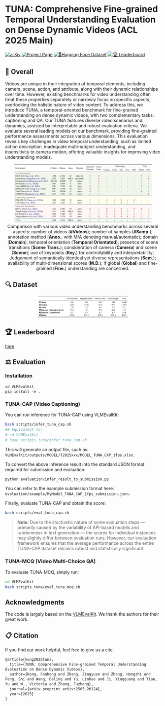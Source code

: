 # TUNA: Comprehensive Fine-grained Temporal Understanding Evaluation on Dense Dynamic Videos (ACL 2025 Main)

[![arXiv](https://img.shields.io/badge/arXiv-Paper-b31b1b.svg)](https://arxiv.org/pdf/2505.20124) [![Project Page](https://img.shields.io/badge/Project-Website-green)](https://friedrichor.github.io/projects/TUNA) [![🤗Hugging Face Dataset](https://img.shields.io/badge/🤗&nbsp;HF-Dataset-yellow)](https://huggingface.co/datasets/friedrichor/TUNA-Bench) [![🏆 Leaderboard](https://img.shields.io/badge/🏆&nbsp;Leaderboard-yellow)](https://friedrichor.github.io/projects/TUNA/#leaderboard)
</div>


## 👀 Overall

Videos are unique in their integration of temporal elements, including camera, scene, action, and attribute, along with their dynamic relationships over time. However, existing benchmarks for video understanding often treat these properties separately or narrowly focus on specific aspects, overlooking the holistic nature of video content. To address this, we introduce TUNA, a temporal-oriented benchmark for fine-grained understanding on dense dynamic videos, with two complementary tasks: captioning and QA. Our TUNA features diverse video scenarios and dynamics, assisted by interpretable and robust evaluation criteria. We evaluate several leading models on our benchmark, providing fine-grained performance assessments across various dimensions. This evaluation reveals key challenges in video temporal understanding, such as limited action description, inadequate multi-subject understanding, and insensitivity to camera motion, offering valuable insights for improving video understanding models.


<p align="center">
    <img src="./asserts/comparison_overall.png" width="90%">
    <br>
    Comparison with various video understanding benchmarks across several aspects: number of videos (<b>#Videos</b>); number of samples (<b>#Samp.</b>); annotation method (<b>Anno.</b>, with M/A denoting manual/automatic); domain (<b>Domain</b>); temporal orientation (<b>Temporal Orientated</b>); presence of scene transitions (<b>Scene Trans.</b>); consideration of camera (<b>Camera</b>) and scene (<b>Scene</b>); use of keypoints (<b>Key.</b>) for controllability and interpretability; Judgement of semantically identical yet diverse representations (<b>Sem.</b>); availability of multi-dimensional scores (<b>M.D.</b>); if global (<b>Global</b>) and fine-grained (<b>Fine.</b>) understanding are concerned.
</p>


## 🔍 Dataset


<p align="center">
    <img src="./asserts/dataset_statistics.png" width="60%">
</p>


## 🏆 Leaderboard

[here](https://friedrichor.github.io/projects/TUNA/#leaderboard)

## ⚖️ Evaluation

### Installation

```
cd VLMEvalKit
pip install -e .
```

### TUNA-CAP (Video Captioning)

You can run inference for TUNA-CAP using VLMEvalKit:

```bash
bash scripts/infer_tuna_cap.sh
## Equivalent to:
# cd VLMEvalKit
# bash scripts_tuna/infer_tuna_cap.sh
```

This will generate an output file, such as: `VLMEvalKit/outputs/MODEL/T2025xxx/MODEL_TUNA_CAP_1fps.xlsx`.  

To convert the above inference result into the standard JSON format required for submission and evaluation:

```bash
python evaluation/infer_result_to_submission.py
```

You can refer to the example submission format here: `evaluation/example/MyModel_TUNA_CAP_1fps_submission.json`.

Finally, evaluate TUNA-CAP and obtain the score:

```bash
bash scripts/eval_tuna_cap.sh
```

> **Note**: Due to the stochastic nature of some evaluation steps — primarily caused by the variability of API-based models and randomness in text generation — the scores for individual instances may slightly differ between evaluation runs. However, our evaluation framework ensures that the average performance across the entire TUNA-CAP dataset remains robust and statistically significant.


### TUNA-MCQ (Video Multi-Choice QA)

To evaluate TUNA-MCQ, simply run:

```bash
cd VLMEvalKit
bash scripts_tuna/eval_tuna_mcq.sh
```

## Acknowledgments

The code is largely based on the [VLMEvalKit](https://github.com/open-compass/VLMEvalKit). We thank the authors for their great work.

## 📋 Citation

If you find our work helpful, feel free to give us a cite.

```
@article{kong2025tuna,
  title={TUNA: Comprehensive Fine-grained Temporal Understanding Evaluation on Dense Dynamic Videos},
  author={Kong, Fanheng and Zhang, Jingyuan and Zhang, Hongzhi and Feng, Shi and Wang, Daling and Yu, Linhao and Ji, Xingguang and Tian, Yu and W., Victoria and Zhang, Fuzheng},
  journal={arXiv preprint arXiv:2505.20124},
  year={2025}
}
```